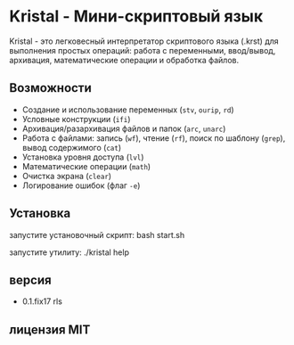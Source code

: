# Kristal - Мини-скриптовый язык

Kristal - это легковесный интерпретатор скриптового языка (.krst) для выполнения простых операций: работа с переменными, ввод/вывод, архивация, математические операции и обработка файлов.

## Возможности
- Создание и использование переменных (`stv`, `ourip`, `rd`)
- Условные конструкции (`ifi`)
- Архивация/разархивация файлов и папок (`arc`, `unarc`)
- Работа с файлами: запись (`wf`), чтение (`rf`), поиск по шаблону (`grep`), вывод содержимого (`cat`)
- Установка уровня доступа (`lvl`)
- Математические операции (`math`)
- Очистка экрана (`clear`)
- Логирование ошибок (флаг `-e`)

## Установка

запустите установочный скрипт: bash start.sh

запустите утилиту: ./kristal help

## версия
- 0.1.fix17 rls

## лицензия MIT
